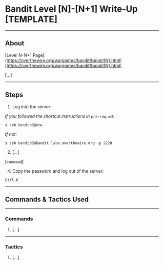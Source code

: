 # Bandit Level [N]-[N+1] Write-Up [TEMPLATE]

---

## About

[Level N-N+1 Page](https://overthewire.org/wargames/bandit/bandit[N].html](https://overthewire.org/wargames/bandit/bandit[N].html)

[...]

---

## Steps 

1. Log into the server:

*If you followed the shortcut instructions in `pre-req.md`:*

`$ ssh bandit0@otw`


*If not:*

`$ ssh bandit0@bandit.labs.overthewire.org -p 2220`


2.   [...]

[`command`]


4.  Copy the password and log out of the server:

`Ctrl-D`


---

## Commands & Tactics Used

---

### Commands

1. [...]

---

### Tactics

1.  [...]
